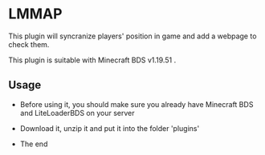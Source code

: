 # LMMAP

This plugin will syncranize players' position in game and add a webpage to check them.

This plugin is suitable with Minecraft BDS v1.19.51 .

## Usage

* Before using it, you should make sure you already have Minecraft BDS and LiteLoaderBDS on your server

* Download it, unzip it and put it into the folder 'plugins'

* The end
